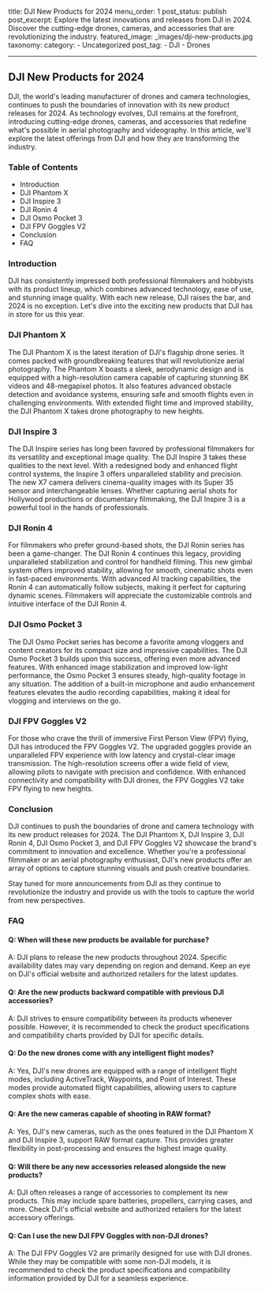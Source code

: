 title: DJI New Products for 2024
menu_order: 1
post_status: publish
post_excerpt: Explore the latest innovations and releases from DJI in 2024. Discover the cutting-edge drones, cameras, and accessories that are revolutionizing the industry.
featured_image: _images/dji-new-products.jpg
taxonomy:
    category:
        - Uncategorized
    post_tag:
        - DJI
        - Drones

---

## DJI New Products for 2024

DJI, the world's leading manufacturer of drones and camera technologies, continues to push the boundaries of innovation with its new product releases for 2024. As technology evolves, DJI remains at the forefront, introducing cutting-edge drones, cameras, and accessories that redefine what's possible in aerial photography and videography. In this article, we'll explore the latest offerings from DJI and how they are transforming the industry.

### Table of Contents

- Introduction
- DJI Phantom X
- DJI Inspire 3
- DJI Ronin 4
- DJI Osmo Pocket 3
- DJI FPV Goggles V2
- Conclusion
- FAQ

### Introduction

DJI has consistently impressed both professional filmmakers and hobbyists with its product lineup, which combines advanced technology, ease of use, and stunning image quality. With each new release, DJI raises the bar, and 2024 is no exception. Let's dive into the exciting new products that DJI has in store for us this year.

### DJI Phantom X

The DJI Phantom X is the latest iteration of DJI's flagship drone series. It comes packed with groundbreaking features that will revolutionize aerial photography. The Phantom X boasts a sleek, aerodynamic design and is equipped with a high-resolution camera capable of capturing stunning 8K videos and 48-megapixel photos. It also features advanced obstacle detection and avoidance systems, ensuring safe and smooth flights even in challenging environments. With extended flight time and improved stability, the DJI Phantom X takes drone photography to new heights.

### DJI Inspire 3

The DJI Inspire series has long been favored by professional filmmakers for its versatility and exceptional image quality. The DJI Inspire 3 takes these qualities to the next level. With a redesigned body and enhanced flight control systems, the Inspire 3 offers unparalleled stability and precision. The new X7 camera delivers cinema-quality images with its Super 35 sensor and interchangeable lenses. Whether capturing aerial shots for Hollywood productions or documentary filmmaking, the DJI Inspire 3 is a powerful tool in the hands of professionals.

### DJI Ronin 4

For filmmakers who prefer ground-based shots, the DJI Ronin series has been a game-changer. The DJI Ronin 4 continues this legacy, providing unparalleled stabilization and control for handheld filming. This new gimbal system offers improved stability, allowing for smooth, cinematic shots even in fast-paced environments. With advanced AI tracking capabilities, the Ronin 4 can automatically follow subjects, making it perfect for capturing dynamic scenes. Filmmakers will appreciate the customizable controls and intuitive interface of the DJI Ronin 4.

### DJI Osmo Pocket 3

The DJI Osmo Pocket series has become a favorite among vloggers and content creators for its compact size and impressive capabilities. The DJI Osmo Pocket 3 builds upon this success, offering even more advanced features. With enhanced image stabilization and improved low-light performance, the Osmo Pocket 3 ensures steady, high-quality footage in any situation. The addition of a built-in microphone and audio enhancement features elevates the audio recording capabilities, making it ideal for vlogging and interviews on the go.

### DJI FPV Goggles V2

For those who crave the thrill of immersive First Person View (FPV) flying, DJI has introduced the FPV Goggles V2. The upgraded goggles provide an unparalleled FPV experience with low latency and crystal-clear image transmission. The high-resolution screens offer a wide field of view, allowing pilots to navigate with precision and confidence. With enhanced connectivity and compatibility with DJI drones, the FPV Goggles V2 take FPV flying to new heights.

### Conclusion

DJI continues to push the boundaries of drone and camera technology with its new product releases for 2024. The DJI Phantom X, DJI Inspire 3, DJI Ronin 4, DJI Osmo Pocket 3, and DJI FPV Goggles V2 showcase the brand's commitment to innovation and excellence. Whether you're a professional filmmaker or an aerial photography enthusiast, DJI's new products offer an array of options to capture stunning visuals and push creative boundaries.

Stay tuned for more announcements from DJI as they continue to revolutionize the industry and provide us with the tools to capture the world from new perspectives.

### FAQ

#### Q: When will these new products be available for purchase?

A: DJI plans to release the new products throughout 2024. Specific availability dates may vary depending on region and demand. Keep an eye on DJI's official website and authorized retailers for the latest updates.

#### Q: Are the new products backward compatible with previous DJI accessories?

A: DJI strives to ensure compatibility between its products whenever possible. However, it is recommended to check the product specifications and compatibility charts provided by DJI for specific details.

#### Q: Do the new drones come with any intelligent flight modes?

A: Yes, DJI's new drones are equipped with a range of intelligent flight modes, including ActiveTrack, Waypoints, and Point of Interest. These modes provide automated flight capabilities, allowing users to capture complex shots with ease.

#### Q: Are the new cameras capable of shooting in RAW format?

A: Yes, DJI's new cameras, such as the ones featured in the DJI Phantom X and DJI Inspire 3, support RAW format capture. This provides greater flexibility in post-processing and ensures the highest image quality.

#### Q: Will there be any new accessories released alongside the new products?

A: DJI often releases a range of accessories to complement its new products. This may include spare batteries, propellers, carrying cases, and more. Check DJI's official website and authorized retailers for the latest accessory offerings.

#### Q: Can I use the new DJI FPV Goggles with non-DJI drones?

A: The DJI FPV Goggles V2 are primarily designed for use with DJI drones. While they may be compatible with some non-DJI models, it is recommended to check the product specifications and compatibility information provided by DJI for a seamless experience.